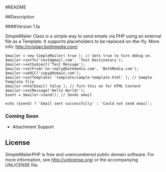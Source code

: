 #README

##Description

####Version 1.1a

SimpleMailer Class is a simple way to send emails via PHP using an external file as a Template. It supports placeholders to be replaced on-the-fly.
More info: http://cristian.bothmedia.com/

	$mailer = new SimpleMailer( true ); // Sets true to turn debug on.
	$mailer->setTo('test@gmail.com', 'Test Destinatary');
	$mailer->setSubject('Test Message');
	$mailer->setFrom('no-reply@bothmedia.com', 'BothMedia.com');
	$mailer->addCC('copy@domain.com');
	$mailer->setTemplate( 'template/sample-template.html' ); // Sample Template file
	$mailer->htmlEmail( false ); // Turn this on for HTML Content
	$mailer->setMessage('Hello World!'); 
	$sent = $mailer->send(); // Sends email
	
	echo ($send) ? 'Email sent successfully' : 'Could not send email';

### Coming Soon

* Attachment Support

## License
SimpleMailerPHP is free and unencumbered public domain software. For more information, see http://unlicense.org/ or the accompanying UNLICENSE file.